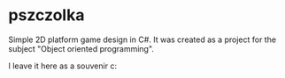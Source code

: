 # pszczolka
Simple 2D platform game design in C#. It was created as a project for the subject "Object oriented programming".  
  
I leave it here as a souvenir c:
